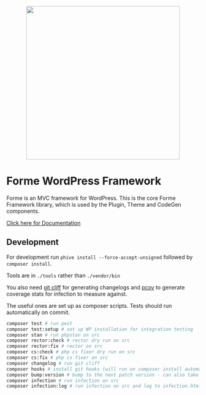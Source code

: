 <p align="center"><a href="https://formewp.github.io" target="_blank"><img src="https://formewp.github.io/logo.svg" width="400"></a></p>

# Forme WordPress Framework

Forme is an MVC framework for WordPress. This is the core Forme Framework library, which is used by the Plugin, Theme and CodeGen components.

[Click here for Documentation](https://formewp.github.io)

## Development

For development run `phive install --force-accept-unsigned` followed by `composer install`.

Tools are in `./tools` rather than `./vendor/bin`

You also need [git cliff](https://github.com/orhun/git-cliff) for generating changelogs and [pcov](https://github.com/krakjoe/pcov) to generate coverage stats for infection to measure against.

The useful ones are set up as composer scripts. Tests should run automatically on commit.

```sh
composer test # run pest
composer test:setup # set up WP installation for integration testing
composer stan # run phpstan on src
composer rector:check # rector dry run on src
composer rector:fix # rector on src
composer cs:check # php cs fixer dry run on src
composer cs:fix # php cs fixer on src
composer changelog # run git cliff
composer hooks # install git hooks (will run on composer install automatically)
composer bump:version # bump to the next patch version - can also take argument "minor" or "major"
composer infection # run infection on src
composer infection:log # run infection on src and log to infection.html
```
